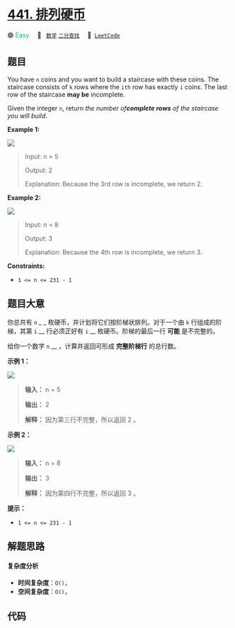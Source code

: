 # [441. 排列硬币](https://leetcode.com/problems/arranging-coins)

🟢 <font color=#15bd66>Easy</font>&emsp; 🔖&ensp; [`数学`](/tag/math.md) [`二分查找`](/tag/binary-search.md)&emsp; 🔗&ensp;[`LeetCode`](https://leetcode.com/problems/arranging-coins)

## 题目

You have `n` coins and you want to build a staircase with these coins. The
staircase consists of `k` rows where the `ith` row has exactly `i` coins. The
last row of the staircase **may be** incomplete.

Given the integer `n`, return _the number of**complete rows** of the staircase
you will build_.



**Example 1:**

![](https://assets.leetcode.com/uploads/2021/04/09/arrangecoins1-grid.jpg)

> Input: n = 5
> 
> Output: 2
> 
> Explanation: Because the 3rd row is incomplete, we return 2.

**Example 2:**

![](https://assets.leetcode.com/uploads/2021/04/09/arrangecoins2-grid.jpg)

> Input: n = 8
> 
> Output: 3
> 
> Explanation: Because the 4th row is incomplete, we return 3.

**Constraints:**

  * `1 <= n <= 231 - 1`


## 题目大意

你总共有 `n` _ _ 枚硬币，并计划将它们按阶梯状排列。对于一个由 `k` 行组成的阶梯，其第 `i` __ 行必须正好有 `i` __
枚硬币。阶梯的最后一行 **可能** 是不完整的。

给你一个数字 `n` __ ，计算并返回可形成 **完整阶梯行** 的总行数。



**示例 1：**

![](https://assets.leetcode.com/uploads/2021/04/09/arrangecoins1-grid.jpg)

> 
> 
> 
> 
> 
> **输入：** n = 5
> 
> **输出：** 2
> 
> **解释：** 因为第三行不完整，所以返回 2 。
> 
> 

**示例 2：**

![](https://assets.leetcode.com/uploads/2021/04/09/arrangecoins2-grid.jpg)

> 
> 
> 
> 
> 
> **输入：** n = 8
> 
> **输出：** 3
> 
> **解释：** 因为第四行不完整，所以返回 3 。
> 
> 



**提示：**

  * `1 <= n <= 231 - 1`


## 解题思路

#### 复杂度分析

- **时间复杂度**：`O()`，
- **空间复杂度**：`O()`，

## 代码

```javascript

```